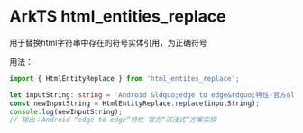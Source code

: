 # ArkTS html_entities_replace

用于替换html字符串中存在的符号实体引用，为正确符号

用法：

```typescript
import { HtmlEntityReplace } from 'html_entites_replace';

let inputString: string = 'Android &ldquo;edge to edge&rdquo;特性-官方&ldquo;沉浸式&rdquo;方案实探';
const newInputString = HtmlEntityReplace.replace(inputString);
console.log(newInputString);
// 输出：Android “edge to edge”特性-官方“沉浸式”方案实探
```